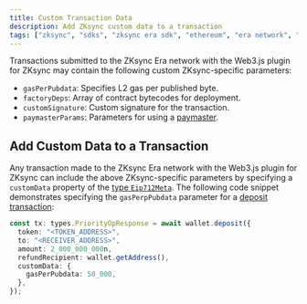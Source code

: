 ```yaml
---
title: Custom Transaction Data
description: Add ZKsync custom data to a transaction
tags: ["zksync", "sdks", "zksync era sdk", "ethereum", "era network", "web3.js", "web3.js plugin", "custom data", "transaction overrides", "gasperpubdata", "factorydeps", "customsignature"]
---
```


Transactions submitted to the ZKsync Era network with the Web3.js plugin for ZKsync may contain the following custom
ZKsync-specific parameters:

- `gasPerPubdata`: Specifies L2 gas per published byte.
- `factoryDeps`: Array of contract bytecodes for deployment.
- `customSignature`: Custom signature for the transaction.
- `paymasterParams`: Parameters for using a [paymaster](/js/web3.js/paymasters).

## Add Custom Data to a Transaction

Any transaction made to the ZKsync Era network with the Web3.js plugin for ZKsync can include the above ZKsync-specific
parameters by specifying a `customData` property of the [type `Eip712Meta`](https://chainsafe.github.io/web3-plugin-zksync/types/types.Eip712Meta.html).
The following code snippet demonstrates specifying the `gasPerpPubdata` parameter for a [deposit transaction](/js/web3.js/wallet#deposit):

```ts
const tx: types.PriorityOpResponse = await wallet.deposit({
  token: "<TOKEN_ADDRESS>",
  to: "<RECEIVER_ADDRESS>",
  amount: 2_000_000_000n,
  refundRecipient: wallet.getAddress(),
  customData: {
    gasPerPubdata: 50_000,
  },
});
```
